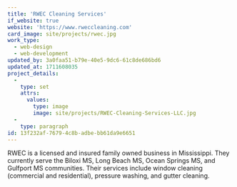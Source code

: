 ```yaml
---
title: 'RWEC Cleaning Services'
if_website: true
website: 'https://www.rweccleaning.com'
card_image: site/projects/rwec.jpg
work_type:
  - web-design
  - web-development
updated_by: 3a0faa51-b79e-40e5-9dc6-61c8de686bd6
updated_at: 1711608035
project_details:
  -
    type: set
    attrs:
      values:
        type: image
        image: site/projects/RWEC-Cleaning-Services-LLC.jpg
  -
    type: paragraph
id: 13f232af-7679-4c8b-adbe-bb61da9e6651
---
```

RWEC is a licensed and insured family owned business in Mississippi. They currently serve the Biloxi MS, Long Beach MS, Ocean Springs MS, and Gulfport MS communities. Their services include window cleaning (commercial and residential), pressure washing, and gutter cleaning.
